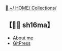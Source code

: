[🔗 ~/ HOME/ Collections/](https://gitpress.io/@sh16ma/collections)

## 【🐻‍❄️ sh16ma】
- [About me](aboutme.md)
- [GitPress](gitpress.md)
